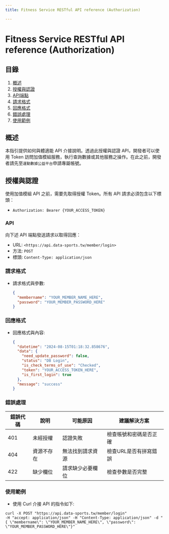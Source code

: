 ```yaml
---
title: Fitness Service RESTful API reference (Authorization)

---
```


# Fitness Service RESTful API reference (Authorization)

## 目錄
1. [概述](#概述)
2. [授權與認證](#授權與認證)
3. [API端點](#API)
4. [請求格式](#請求格式)
5. [回應格式](#回應格式)
6. [錯誤處理](#錯誤處理)
7. [使用範例](#使用範例)

## 概述
本指引提供如何與體適能 API 介接說明。透過此授權與認證 API，開發者可以使用 Token 訪問加值模組服務，執行查詢數據或其他服務之操作。在此之前，開發者請先至`運動數據公益平台`申請專屬帳號。

## 授權與認證
使用加值模組 API 之前，需要先取得授權 Token。所有 API 請求必須包含以下標頭：

- `Authorization: Bearer {YOUR_ACCESS_TOKEN}`

### API
向下述 API 端點發送請求以取得回應：
- URL: `<https://api.data-sports.tw/member/login>`
- 方法: `POST`
- 標頭: `Content-Type: application/json`

### 請求格式
- 請求格式與參數:
  ```json
  {
    "membername": "YOUR_MEMBER_NAME_HERE",
    "password": "YOUR_MEMBER_PASSWORD_HERE"
  }

### 回應格式
- 回應格式與內容:
  ```json
  {
    "datetime": "2024-08-15T01:18:32.858676",
    "data": {
      "need_update_password": false,
      "status": "DB Login",
      "is_check_terms_of_use": "Checked",
      "token": "YOUR_ACCESS_TOKEN_HERE",
      "is_first_login": true
    },
    "message": "success"
  }

### 錯誤處理
| 錯誤代碼 | 說明 | 可能原因 | 建議解決方案 |
| -------- | -------- | -------- | -------- |
| 401 | 未經授權 | 認證失敗 | 檢查帳號和密碼是否正確 |
| 404 | 資源不存在 | 無法找到請求資源 | 檢查URL是否有拼寫錯誤 |
| 422 | 缺少欄位 | 請求缺少必要欄位 | 檢查參數是否完整 | 

### 使用範例
- 使用 Curl 介接 API 的指令如下:
```shell=
curl -X POST "https://api.data-sports.tw/member/login"
-H "accept: application/json" -H "Content-Type: application/json" -d "{ \"membername\": \"YOUR_MEMBER_NAME_HERE\", \"password\": \"YOUR_MEMBER_PASSWORD_HERE\"}"

```

